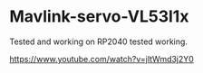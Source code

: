 # Mavlink-servo-VL53l1x

Tested and working on RP2040 
tested working.


https://www.youtube.com/watch?v=jItWmd3j2Y0
